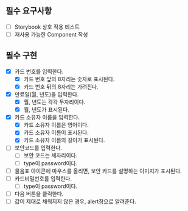 ## 필수 요구사항

- [ ] Storybook 상호 작용 테스트
- [ ] 재사용 가능한 Component 작성

## 필수 구현

- [x] 카드 번호를 입력한다.
  - [x] 카드 번호 앞의 8자리는 숫자로 표시된다.
  - [x] 카드 번호 뒤의 8자리는 가려진다.
- [x] 만료일(월, 년도)을 입력한다.
  - [x] 월, 년도는 각각 두자리이다.
  - [x] 월, 년도가 표시된다.
- [x] 카드 소유자 이름을 입력한다.
  - [x] 카드 소유자 이름은 영어이다.
  - [x] 카드 소유자 이름이 표시된다.
  - [x] 카드 소유자 이름의 길이가 표시된다.
- [ ] 보안코드를 입력한다.
  - [ ] 보안 코드는 세자리이다.
  - [ ] type이 password이다.
- [ ] 물음표 아이콘에 마우스를 올리면, 보안 카드를 설명하는 이미지가 표시된다.
- [ ] 카드비밀번호를 입력한다.
  - [ ] type이 password이다.
- [ ] 다음 버튼을 클릭한다.
- [ ] 값이 제대로 채워지지 않은 경우, alert창으로 알려준다.

